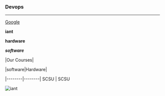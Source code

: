 ### Devops
-----------
[Google](https://www.google.com)

**iant**

**hardware**

***software***

|Our Courses|

|software|Hardware|

|--------|--------|
 SCSU  | SCSU 

![iant](https://www.iantindia.com/content/img/slide/iantlogo.png)
